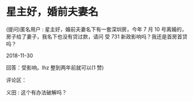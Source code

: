 # 星主好，婚前夫妻名

(提问)匿名用户 : 星主好，婚前夫妻名下有一套深圳房，今年 7 月 10 号离婚的，房子给了妻子，我名下也没有贷过款，请问 受 731 新政影响吗？我还是首房首贷吗？

2018-11-30

回答：受影响。lhz 整到两年前就可以(1 赞)

评论区：

义田 : 这个有办法破解吗？